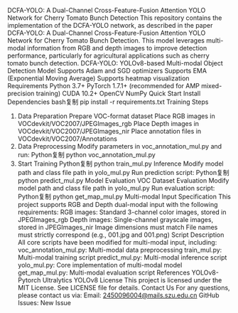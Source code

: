 DCFA-YOLO: A Dual-Channel Cross-Feature-Fusion Attention YOLO Network for Cherry Tomato Bunch Detection
This repository contains the implementation of the DCFA-YOLO network, as described in the paper DCFA-YOLO: A Dual-Channel Cross-Feature-Fusion Attention YOLO Network for Cherry Tomato Bunch Detection. This model leverages multi-modal information from RGB and depth images to improve detection performance, particularly for agricultural applications such as cherry tomato bunch detection.
DCFA-YOLO: YOLOv8-based Multi-modal Object Detection Model
Supports Adam and SGD optimizers
Supports EMA (Exponential Moving Average)
Supports heatmap visualization
Requirements
Python 3.7+
PyTorch 1.7.1+ (recommended for AMP mixed-precision training)
CUDA 10.2+
OpenCV
NumPy
Quick Start
Install Dependencies
bash复制
pip install -r requirements.txt
Training Steps
1. Data Preparation
Prepare VOC-format dataset
Place RGB images in VOCdevkit/VOC2007/JPEGImages_rgb
Place Depth images in VOCdevkit/VOC2007/JPEGImages_nir
Place annotation files in VOCdevkit/VOC2007/Annotations
2. Data Preprocessing
Modify parameters in voc_annotation_mul.py and run:
Python复制
python voc_annotation_mul.py
3. Start Training
Python复制
python train_mul.py
Inference
Modify model path and class file path in yolo_mul.py
Run prediction script:
Python复制
python predict_mul.py
Model Evaluation
VOC Dataset Evaluation
Modify model path and class file path in yolo_mul.py
Run evaluation script:
Python复制
python get_map_mul.py
Multi-modal Input Specification
This project supports RGB and Depth dual-modal input with the following requirements:
RGB images: Standard 3-channel color images, stored in JPEGImages_rgb
Depth images: Single-channel grayscale images, stored in JPEGImages_nir
Image dimensions must match
File names must strictly correspond (e.g., 001.jpg and 001.png)
Script Description
All core scripts have been modified for multi-modal input, including:
voc_annotation_mul.py: Multi-modal data preprocessing
train_mul.py: Multi-modal training script
predict_mul.py: Multi-modal inference script
yolo_mul.py: Core implementation of multi-modal model
get_map_mul.py: Multi-modal evaluation script
References
YOLOv8-Pytorch
Ultralytics YOLOv8
License
This project is licensed under the MIT License. See LICENSE file for details.
Contact Us
For any questions, please contact us via:
Email: 2450096004@mails.szu.edu.cn
GitHub Issues: New Issue
